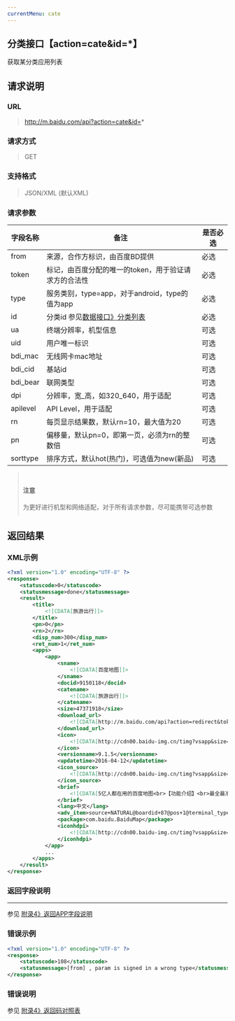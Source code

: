 ```yaml
---
currentMenu: cate
---
```

## 分类接口【action=cate&id=*】
获取某分类应用列表

## 请求说明 ##
### URL ###
> http://m.baidu.com/api?action=cate&id=*

### 请求方式 ###
> GET

### 支持格式 ###
> JSON/XML (默认XML)

### 请求参数 ###
|字段名称  | 备注 | 是否必选
| ------------ | ------------ | ------------
| from   | 来源，合作方标识，由百度BD提供 | <red>必选</red>
| token  | 标记，由百度分配的唯一的token，用于验证请求方的合法性 | <red>必选</red>
| type  |服务类别，type=app，对于android，type的值为app | <red>必选</red>
| id    |分类id 参见[数据接口》分类列表](/api?bdi_docs=1&action=intro&source=natintro_catelist "数据接口》分类列表")  |<red>必选</red>
| ua    |终端分辨率，机型信息|    可选
| uid   |用户唯一标识 |可选
|bdi_mac    |无线网卡mac地址| 可选
|bdi_cid    |基站id   |可选
|bdi_bear   |联网类型   |可选
|dpi    |分辨率，宽_高，如320_640，用于适配  |可选
|apilevel|  API Level，用于适配| 可选
|rn |每页显示结果数，默认rn=10，最大值为20 |可选
|pn |偏移量，默认pn=0，即第一页，必须为rn的整数倍  |可选
|sorttype   |排序方式，默认hot(热门)，可选值为new(新品) |可选

<blockquote class="bs-callout bs-callout-warning" style="padding:10px"><h4>注意</h4>为更好进行机型和网络适配，对于所有请求参数，尽可能携带可选参数</blockquote>

## 返回结果 ##
### XML示例 ###
```xml
<?xml version="1.0" encoding="UTF-8" ?>
<response>
    <statuscode>0</statuscode>
    <statusmessage>done</statusmessage>
    <result>
        <title>
            <![CDATA[旅游出行]]>
        </title>
        <pn>0</pn>
        <rn>2</rn>
        <disp_num>300</disp_num>
        <ret_num>1</ret_num>
        <apps>
            <app>
                <sname>
                    <![CDATA[百度地图]]>
                </sname>
                <docid>9150118</docid>
                <catename>
                    <![CDATA[旅游出行]]>
                </catename>
                <size>47371918</size>
                <download_url>
                    <![CDATA[http://m.baidu.com/api?action=redirect&token=91zhuomian&from=1013018b&type=app&dltype=new&tj=soft_9150118_1895482625_%E7%99%BE%E5%BA%A6%E5%9C%B0%E5%9B%BE&blink=4c61687474703a2f2f612e67646f776e2e62616964752e636f6d2f646174612f7769736567616d652f663231303063663765353237333731352f6261696475646974755f3734302e61706b3f66726f6d3d61313130311757&crversion=1&f=gyve8gaM2og2u2ibgavv8_yFvzgPu28tgu29iga_vz_Ka28F_yvV8_ab2ig0P28U_42Atgav2i_Oa2o-ga2moga12i_CaviU_a2vogPDvzg0avzb_422igOY2igpa2zGgavszgPDv8gJ428UguvUiyWuB&refp=action_cate@id_509]]>
                </download_url>
                <icon>
                    <![CDATA[http://cdn00.baidu-img.cn/timg?vsapp&size=b800_800&quality=100&imgtype=3&er&sec=0&di=bfb97d581e08a09db0b73408e5549393&ref=http%3A%2F%2Fg.hiphotos.bdimg.com&src=http%3A%2F%2Fg.hiphotos.bdimg.com%2Fwisegame%2Fpic%2Fitem%2Fcfaf2edda3cc7cd92b506b753e01213fb80e9119.jpg]]>
                </icon>
                <versionname>9.1.5</versionname>
                <updatetime>2016-04-12</updatetime>
                <icon_source>
                    <![CDATA[http://cdn00.baidu-img.cn/timg?vsapp&size=b800_800&quality=100&imgtype=3&er&sec=0&di=d1fdd41a740ae1e487d991d2845d150a&ref=http%3A%2F%2Fa.hiphotos.bdimg.com&src=http%3A%2F%2Fa.hiphotos.bdimg.com%2Fwisegame%2Fpic%2Fitem%2F2836acaf2edda3cce44dfa8e06e93901203f92f7.jpg]]>
                </icon_source>
                <brief>
                    <![CDATA[5亿人都在用的百度地图<br>【功能介绍】<br>最全最准手机地图，专业智能语音导航。<br>探索周边美食娱乐。在线订机票、酒店更享多重优惠。<br>明星趣味语音导航，躲避拥堵路线规划，实时公交多城市覆盖<br>海量地点信息，及时更新，查哪儿都知道<br>优步、专车、顺风车随叫随到<br>更有离线地图，节省流量。收藏夹可以同步云端，实现电脑、手机、Pad三端贯通，永不丢失。<br>【温馨提示】<br>Android 2.X系统的用户，百度地图专门为您准备了稳定的优化版本，请移步手机地图官网(http://wuxian.baidu.com/map/)下载使用。语音导航和电子狗会持续使用GPS定位服务，切换至后台播报时，仍会保持GPS连接，相比其他操作会消耗更多的电量。<br>【江湖救急】遇到问题请快速联系我们<br>用户论坛：http://tieba.baidu.com/百度地图<br>官方微博：http://weibo.com/n/百度地图<br>微信公共号搜索： baiduditu<br>您还可以直接在应用内“我的-帮助与反馈”中进行反馈，我们将在第一时间处理您的问题。]]>
                </brief>
                <lang>中文</lang>
                <adv_item>source+NATURAL@boardid+87@pos+1@terminal_type+client</adv_item>
                <package>com.baidu.BaiduMap</package>
                <iconhdpi>
                    <![CDATA[http://cdn00.baidu-img.cn/timg?vsapp&size=b800_800&quality=100&imgtype=3&er&sec=0&di=3d3a14556a6ca6397acb55144abbd8be&ref=http%3A%2F%2Fa.hiphotos.bdimg.com&src=http%3A%2F%2Fa.hiphotos.bdimg.com%2Fwisegame%2Fpic%2Fitem%2Fb258ccbf6c81800ac1efd6a2b63533fa828b4710.jpg]]>
                </iconhdpi>
            </app>
            ...
        </apps>
    </result>
</response>
```

### 返回字段说明 ###
----------
参见 [附录4》返回APP字段说明](/api?bdi_docs=1&action=intro&source=natintro_extrainfo4 "附录4》返回APP字段说明")

### 错误示例 ###
```xml
<?xml version="1.0" encoding="UTF-8" ?>
<response>
    <statuscode>108</statuscode>
    <statusmessage>[from] , param is signed in a wrong type</statusmessage>
</response>
```
### 错误说明 ###
参见 [附录4》返回码对照表](/api?bdi_docs=1&action=intro&source=natintro_extrainfo4 "附录4》返回码对照表")
